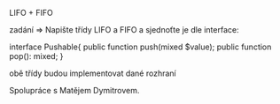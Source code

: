 LIFO + FIFO

zadání => 
Napište třídy LIFO a FIFO a sjednoťte je dle interface:


interface Pushable{
  public function push(mixed $value);
  public function pop(): mixed;
}

obě třídy budou implementovat dané rozhraní

Spolupráce s Matějem Dymitrovem. 
